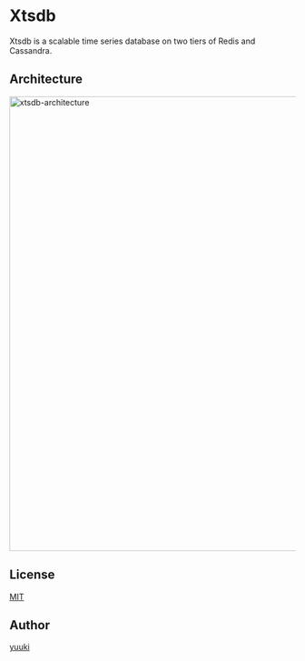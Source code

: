 # Xtsdb

Xtsdb is a scalable time series database on two tiers of Redis and Cassandra.

## Architecture

<img alt="xtsdb-architecture" src="https://github.com/yuuki/xtsdb/raw/master/docs/images/architecture.png" width="800">

## License

[MIT](LICENSE)

## Author

[yuuki](https://github.com/yuuki)
